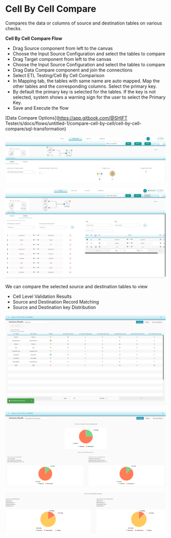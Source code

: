 # Cell By Cell Compare

Compares the data or columns of source and destination tables on various checks.

**Cell By Cell Compare Flow**

* Drag Source component from left to the canvas
* Choose the Input Source Configuration and select the tables to compare
* Drag Target component from left to the canvas 
* Choose the Input Source Configuration and select the tables to compare 
* Drag Data Compare component and join the connections 
* Select ETL Testing/Cell By Cell Comparison 
* In Mapping tab, the tables with same name are auto mapped. Map the other tables and the corresponding columns. Select the primary key.
* By default the primary key is selected for the tables. If the key is not selected, system shows a warning sign for the user to select the Primary Key.
* Save and Execute the flow

[Data Compare Options](https://app.gitbook.com/@SHIFT Tester/s/docs/flows/untitled-1/compare-cell-by-cell/cell-by-cell-compare/sql-transformation)

![ETL Testing/Cell By Cell Compare](../../../../.gitbook/assets/cellbycell.png)

![Cell By Cell Compare Tables Mapping](../../../../.gitbook/assets/mapping.png)

We can compare the selected source and destination tables to view

* Cell Level Validation Results
* Source and Destination Record Matching 
* Source and Destination key Distribution

![Cell By Cell Compare Summary Results](../../../../.gitbook/assets/image%20%2811%29.png)

![Cell and Row Level Validation Results](../../../../.gitbook/assets/cell_row_level_validation_results.png)

![Keys Level Validation Results](../../../../.gitbook/assets/keys_level_validation_results.png)

